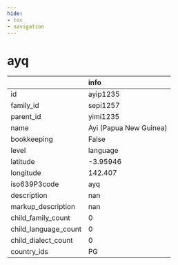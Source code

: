 ```yaml
---
hide:
- toc
- navigation
---
```

# ayq
|                      | info                   |
|:---------------------|:-----------------------|
| id                   | ayip1235               |
| family_id            | sepi1257               |
| parent_id            | yimi1235               |
| name                 | Ayi (Papua New Guinea) |
| bookkeeping          | False                  |
| level                | language               |
| latitude             | -3.95946               |
| longitude            | 142.407                |
| iso639P3code         | ayq                    |
| description          | nan                    |
| markup_description   | nan                    |
| child_family_count   | 0                      |
| child_language_count | 0                      |
| child_dialect_count  | 0                      |
| country_ids          | PG                     |